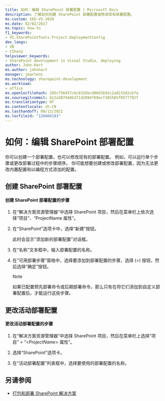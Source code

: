 ```yaml
---
title: 如何：编辑 SharePoint 部署配置 | Microsoft Docs
description: 了解如何创建 SharePoint 部署配置或修改现有部署配置。
ms.custom: SEO-VS-2020
ms.date: 02/02/2017
ms.topic: how-to
f1_keywords:
- VS.SharePointTools.Project.DeploymentConfig
dev_langs:
- VB
- CSharp
helpviewer_keywords:
- SharePoint development in Visual Studio, deploying
author: John-Hart
ms.author: johnhart
manager: jmartens
ms.technology: sharepoint-development
ms.workload:
- office
ms.openlocfilehash: 295c756457cbc8326bcd80d3b92c2ad233d2cb7a
ms.sourcegitcommit: b12a38744db371d2894769ecf305585f9577792f
ms.translationtype: HT
ms.contentlocale: zh-CN
ms.lasthandoff: 09/13/2021
ms.locfileid: "126666183"
---
```

# <a name="how-to-edit-a-sharepoint-deployment-configuration"></a>如何：编辑 SharePoint 部署配置
  你可以创建一个部署配置，也可以修改现有的部署配置。 例如，可以运行单个步骤或更改部署过程中的步骤顺序。 你可能想要创建或修改部署配置，因为无法更改内置配置和以编程方式添加的配置。

## <a name="create-a-sharepoint-deployment-configuration"></a>创建 SharePoint 部署配置

#### <a name="to-create-a-sharepoint-deployment-configuration"></a>创建 SharePoint 部署配置的步骤

1. 在“解决方案资源管理器”中选择 SharePoint 项目，然后在菜单栏上依次选择“项目”、“ProjectName 属性”。

2. 在“SharePoint”选项卡中，选择“新建”按钮。

     此时会显示“添加新的部署配置”对话框。

3. 在“名称”文本框中，输入部署配置的名称。

4. 在“可用部署步骤”窗格中，选择要添加到部署配置的步骤，选择 (>) 按钮，然后选择“确定”按钮。

    > [!NOTE]
    > 如果已配置预先部署命令或后期部署命令，那么只有在将它们添加到自定义部署配置后，才能运行这些步骤。

## <a name="change-the-active-deployment-configuration"></a>更改活动部署配置

#### <a name="to-change-the-active-deployment-configuration"></a>更改活动部署配置的步骤

1. 在“解决方案资源管理器”中选择 SharePoint 项目，然后在菜单栏上选择“项目” > “\<*ProjectName*> 属性”。

2. 选择“SharePoint”选项卡。

3. 在“活动部署配置”列表框中，选择要使用的部署配置的名称。

## <a name="see-also"></a>另请参阅
- [打包和部署 SharePoint 解决方案](../sharepoint/packaging-and-deploying-sharepoint-solutions.md)
